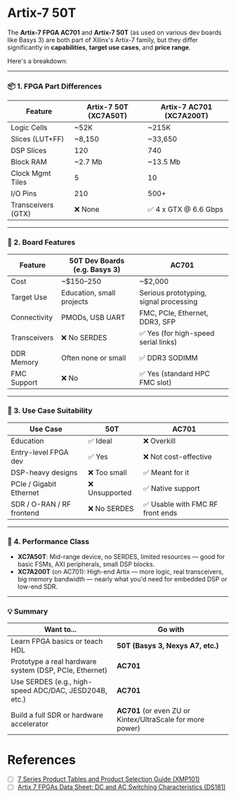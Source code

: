 # **Artix-7 50T**

The **Artix-7 FPGA AC701** and **Artix-7 50T** (as used on various dev boards like Basys 3) are both part of Xilinx's Artix-7 family, but they differ significantly in **capabilities**, **target use cases**, and **price range**.

Here's a breakdown:

---

### 📦 1. **FPGA Part Differences**

| Feature            | Artix-7 50T (XC7A50T) | Artix-7 AC701 (XC7A200T) |
| ------------------ | --------------------- | ------------------------ |
| Logic Cells        | \~52K                 | \~215K                   |
| Slices (LUT+FF)    | \~8,150               | \~33,650                 |
| DSP Slices         | 120                   | 740                      |
| Block RAM          | \~2.7 Mb              | \~13.5 Mb                |
| Clock Mgmt Tiles   | 5                     | 10                       |
| I/O Pins           | 210                   | 500+                     |
| Transceivers (GTX) | ❌ None                | ✅ 4 x GTX @ 6.6 Gbps     |

---

### 🧰 2. **Board Features**

| Feature      | 50T Dev Boards (e.g. Basys 3) | AC701                                  |
| ------------ | ----------------------------- | -------------------------------------- |
| Cost         | \~\$150–250                   | \~\$2,000                              |
| Target Use   | Education, small projects     | Serious prototyping, signal processing |
| Connectivity | PMODs, USB UART               | FMC, PCIe, Ethernet, DDR3, SFP         |
| Transceivers | ❌ No SERDES                   | ✅ Yes (for high-speed serial links)    |
| DDR Memory   | Often none or small           | ✅ DDR3 SODIMM                          |
| FMC Support  | ❌ No                          | ✅ Yes (standard HPC FMC slot)          |

---

### 🏁 3. **Use Case Suitability**

| Use Case                  | 50T           | AC701                           |
| ------------------------- | ------------- | ------------------------------- |
| Education                 | ✅ Ideal       | ❌ Overkill                      |
| Entry-level FPGA dev      | ✅ Yes         | ❌ Not cost-effective            |
| DSP-heavy designs         | ❌ Too small   | ✅ Meant for it                  |
| PCIe / Gigabit Ethernet   | ❌ Unsupported | ✅ Native support                |
| SDR / O-RAN / RF frontend | ❌ No SERDES   | ✅ Usable with FMC RF front ends |

---

### 🧠 4. **Performance Class**

* **XC7A50T**: Mid-range device, no SERDES, limited resources — good for basic FSMs, AXI peripherals, small DSP blocks.
* **XC7A200T** (on AC701): High-end Artix — more logic, real transceivers, big memory bandwidth — nearly what you'd need for embedded DSP or low-end SDR.

---

### 💡 Summary

| Want to...                                             | Go with                                                    |
| ------------------------------------------------------ | ---------------------------------------------------------- |
| Learn FPGA basics or teach HDL                         | **50T (Basys 3, Nexys A7, etc.)**                          |
| Prototype a real hardware system (DSP, PCIe, Ethernet) | **AC701**                                                  |
| Use SERDES (e.g., high-speed ADC/DAC, JESD204B, etc.)  | **AC701**                                                  |
| Build a full SDR or hardware accelerator               | **AC701** (or even ZU or Kintex/UltraScale for more power) |

# References

- [ ] [7 Series Product Tables and Product Selection Guide (XMP101)
](https://docs.amd.com/v/u/en-US/7-series-product-selection-guide)
- [ ] [Artix 7 FPGAs Data Sheet: DC and AC Switching Characteristics (DS181)](https://docs.amd.com/v/u/en-US/ds181_Artix_7_Data_Sheet)
